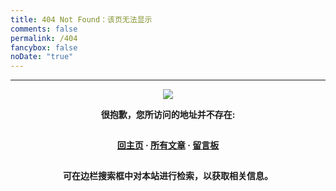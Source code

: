 ```yaml
---
title: 404 Not Found：该页无法显示
comments: false
permalink: /404
fancybox: false
noDate: "true"
---
```


<style type="text/css">
	.article-title {
		font-size: 2.1em;
	}
	strong a {
		color: #747474;
	}
	.share {
		display: none;
	}
	.player {
		margin-left: -10px;
	}
	.sign {
		text-align: right;
		font-style: italic;
	}
  	/*#page-visit {
		display: none;
	}*/
	.center {
		text-align: center;
		height: 2.5em;
		font-weight: bold;
	}
	.search2 {
		height: 2.2em;
		font-size: 1em;
		width: 50%;
		margin: auto 24%;
		color: #727272;
		opacity: .6;
		border: 2px solid lightgray;
	}
	.search2:hover {
		opacity: 1;
		box-shadow: 0 0 10px rgba(0, 0, 0, 0.3)
		};
	.article-entry hr {
		margin: 0;
	}
	.pic {
		text-align: center;
		margin: 0;
	}
	.pic br {
  		display: none;
  	}
</style>

***

<div class="pic">
<img src="https://blogimg.jakeyu.top/404/c0e5bff6974446bb9cd5bec040393a03.gif">
</div>

<p class="center">很抱歉，您所访问的地址并不存在: </p>

<p class="center"><a href="/">回主页</a> · <a href="/archives">所有文章</a> · <a href="/about">留言板</a></p>

<p class="center">可在边栏搜索框中对本站进行检索，以获取相关信息。</p>
